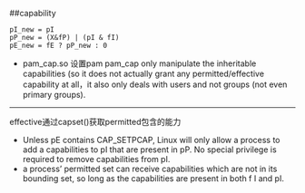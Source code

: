 ##capability

```
pI_new = pI
pP_new = (X&fP) | (pI & fI) 
pE_new = fE ? pP_new : 0 
```

- pam_cap.so
设置pam
pam_cap only manipulate the inheritable capabilities (so it 
does not actually grant any permitted/effective capability 
at all，it also only deals with users and not groups (not even primary groups).

----

effective通过capset()获取permitted包含的能力
- Unless pE contains CAP_SETPCAP, Linux will
only allow a process to add a capabilities to pI that are
present in pP. No special privilege is required to remove
capabilities from pI.
- a process’ permitted set can receive
capabilities which are not in its bounding set, so long as
the capabilities are present in both f I and pI.
